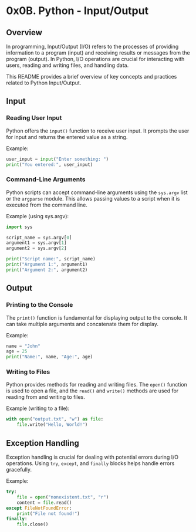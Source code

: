 # 0x0B. Python - Input/Output

## Overview

In programming, Input/Output (I/O) refers to the processes of providing information to a program (input) and receiving results or messages from the program (output). In Python, I/O operations are crucial for interacting with users, reading and writing files, and handling data.

This README provides a brief overview of key concepts and practices related to Python Input/Output.

## Input

### Reading User Input

Python offers the `input()` function to receive user input. It prompts the user for input and returns the entered value as a string.

Example:
```python
user_input = input("Enter something: ")
print("You entered:", user_input)
```

### Command-Line Arguments

Python scripts can accept command-line arguments using the `sys.argv` list or the `argparse` module. This allows passing values to a script when it is executed from the command line.

Example (using sys.argv):
```python
import sys

script_name = sys.argv[0]
argument1 = sys.argv[1]
argument2 = sys.argv[2]

print("Script name:", script_name)
print("Argument 1:", argument1)
print("Argument 2:", argument2)
```

## Output

### Printing to the Console

The `print()` function is fundamental for displaying output to the console. It can take multiple arguments and concatenate them for display.

Example:
```python
name = "John"
age = 25
print("Name:", name, "Age:", age)
```

### Writing to Files

Python provides methods for reading and writing files. The `open()` function is used to open a file, and the `read()` and `write()` methods are used for reading from and writing to files.

Example (writing to a file):
```python
with open("output.txt", "w") as file:
    file.write("Hello, World!")
```

## Exception Handling

Exception handling is crucial for dealing with potential errors during I/O operations. Using `try`, `except`, and `finally` blocks helps handle errors gracefully.

Example:
```python
try:
    file = open("nonexistent.txt", "r")
    content = file.read()
except FileNotFoundError:
    print("File not found!")
finally:
    file.close()
```